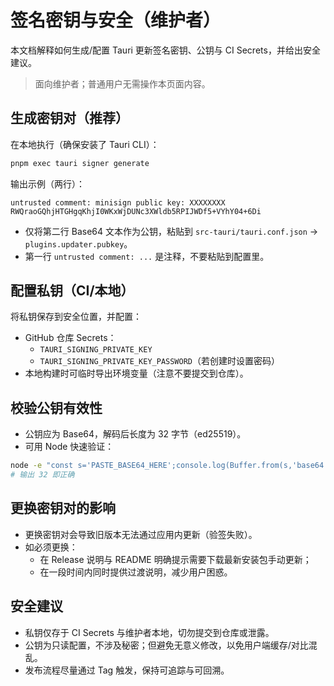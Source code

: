 # 签名密钥与安全（维护者）

本文档解释如何生成/配置 Tauri 更新签名密钥、公钥与 CI Secrets，并给出安全建议。

> 面向维护者；普通用户无需操作本页面内容。

## 生成密钥对（推荐）

在本地执行（确保安装了 Tauri CLI）：

```bash
pnpm exec tauri signer generate
```

输出示例（两行）：

```text
untrusted comment: minisign public key: XXXXXXXX
RWQraoGQhjHTGHgqKhjI0WKxWjDUNc3XWldb5RPIJWDf5+VYhY04+6Di
```

- 仅将第二行 Base64 文本作为公钥，粘贴到 `src-tauri/tauri.conf.json` → `plugins.updater.pubkey`。
- 第一行 `untrusted comment: ...` 是注释，不要粘贴到配置里。

## 配置私钥（CI/本地）

将私钥保存到安全位置，并配置：

- GitHub 仓库 Secrets：
  - `TAURI_SIGNING_PRIVATE_KEY`
  - `TAURI_SIGNING_PRIVATE_KEY_PASSWORD`（若创建时设置密码）
- 本地构建时可临时导出环境变量（注意不要提交到仓库）。

## 校验公钥有效性

- 公钥应为 Base64，解码后长度为 32 字节（ed25519）。
- 可用 Node 快速验证：

```bash
node -e "const s='PASTE_BASE64_HERE';console.log(Buffer.from(s,'base64').length)"
# 输出 32 即正确
```

## 更换密钥对的影响

- 更换密钥对会导致旧版本无法通过应用内更新（验签失败）。
- 如必须更换：
  - 在 Release 说明与 README 明确提示需要下载最新安装包手动更新；
  - 在一段时间内同时提供过渡说明，减少用户困惑。

## 安全建议

- 私钥仅存于 CI Secrets 与维护者本地，切勿提交到仓库或泄露。
- 公钥为只读配置，不涉及秘密；但避免无意义修改，以免用户端缓存/对比混乱。
- 发布流程尽量通过 Tag 触发，保持可追踪与可回溯。
